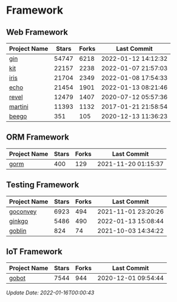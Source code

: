 # Framework

## Web Framework
| Project Name | Stars | Forks | Last Commit |
| ------------ | ----- | ----- | ----------- |
| [gin](https://github.com/gin-gonic/gin) | 54747 | 6218 | 2022-01-12 14:12:32 |
| [kit](https://github.com/go-kit/kit) | 22157 | 2238 | 2022-01-07 21:57:03 |
| [iris](https://github.com/kataras/iris) | 21704 | 2349 | 2022-01-08 17:54:33 |
| [echo](https://github.com/labstack/echo) | 21454 | 1901 | 2022-01-13 08:21:46 |
| [revel](https://github.com/revel/revel) | 12479 | 1407 | 2020-07-12 05:57:36 |
| [martini](https://github.com/go-martini/martini) | 11393 | 1132 | 2017-01-21 21:58:54 |
| [beego](https://github.com/astaxie/beego) | 351 | 105 | 2020-12-13 11:36:23 |

## ORM Framework
| Project Name | Stars | Forks | Last Commit |
| ------------ | ----- | ----- | ----------- |
| [gorm](https://github.com/jinzhu/gorm) | 400 | 129 | 2021-11-20 01:15:37 |

## Testing Framework
| Project Name | Stars | Forks | Last Commit |
| ------------ | ----- | ----- | ----------- |
| [goconvey](https://github.com/smartystreets/goconvey) | 6923 | 494 | 2021-11-01 23:20:26 |
| [ginkgo](https://github.com/onsi/ginkgo) | 5486 | 490 | 2022-01-13 15:08:44 |
| [goblin](https://github.com/franela/goblin) | 824 | 74 | 2021-10-03 14:34:22 |

## IoT Framework
| Project Name | Stars | Forks | Last Commit |
| ------------ | ----- | ----- | ----------- |
| [gobot](https://github.com/hybridgroup/gobot) | 7544 | 944 | 2020-12-01 09:54:44 |

*Update Date: 2022-01-16T00:00:43*